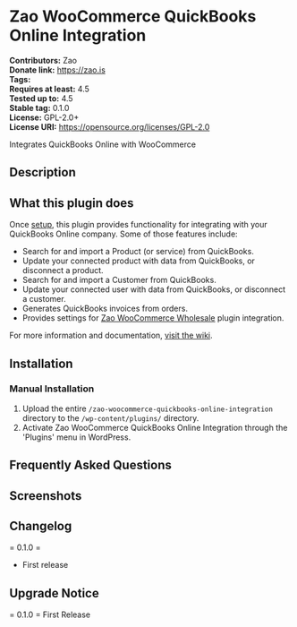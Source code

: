 # Zao WooCommerce QuickBooks Online Integration

**Contributors:**      Zao  
**Donate link:**       https://zao.is  
**Tags:**  
**Requires at least:** 4.5  
**Tested up to:**      4.5  
**Stable tag:**        0.1.0  
**License:**           GPL-2.0+  
**License URI:**       https://opensource.org/licenses/GPL-2.0  

Integrates QuickBooks Online with WooCommerce

## Description

## What this plugin does

Once [setup](https://github.com/zao-web/zao-woocommerce-quickbooks-online-integration/wiki#quickbooks-woo-integration-settings), this plugin provides functionality for integrating with your QuickBooks Online company. Some of those features include:

* Search for and import a Product (or service) from QuickBooks.
* Update your connected product with data from QuickBooks, or disconnect a product.
* Search for and import a Customer from QuickBooks.
* Update your connected user with data from QuickBooks, or disconnect a customer.
* Generates QuickBooks invoices from orders.
* Provides settings for [Zao WooCommerce Wholesale](https://github.com/zao-web/zao-woocommerce-wholesale) plugin integration.

For more information and documentation, [visit the wiki](https://github.com/zao-web/zao-woocommerce-quickbooks-online-integration/wiki).

## Installation

### Manual Installation

1. Upload the entire `/zao-woocommerce-quickbooks-online-integration` directory to the `/wp-content/plugins/` directory.
2. Activate Zao WooCommerce QuickBooks Online Integration through the 'Plugins' menu in WordPress.

## Frequently Asked Questions


## Screenshots


## Changelog

= 0.1.0 =
* First release

## Upgrade Notice

= 0.1.0 =
First Release
